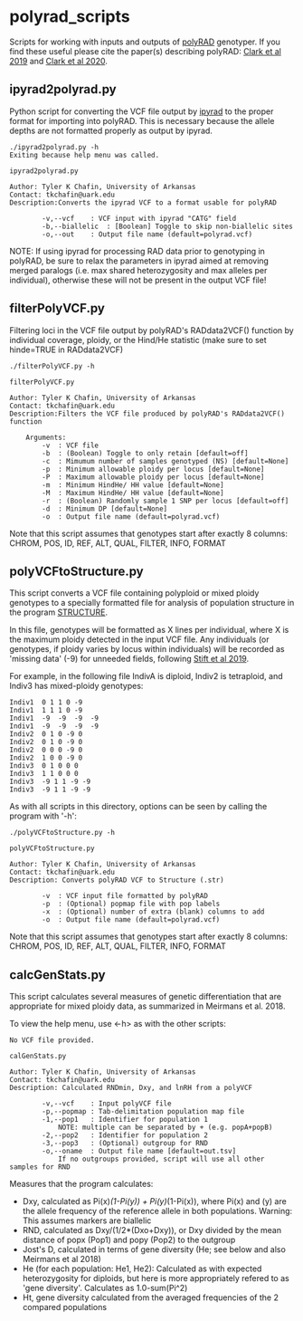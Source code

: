 # polyrad_scripts
Scripts for working with inputs and outputs of [polyRAD](https://github.com/lvclark/polyRAD) genotyper. If you find these useful please cite the paper(s) describing polyRAD: [Clark et al 2019](https://doi.org/10.1534/g3.118.200913) and [Clark et al 2020](https://doi.org/10.1101/2020.01.11.902890).

## ipyrad2polyrad.py

Python script for converting the VCF file output by [ipyrad](https://ipyrad.readthedocs.io/en/latest/) to the proper format for importing into polyRAD. This is necessary because the allele depths are not formatted properly as output by ipyrad. 

```
./ipyrad2polyrad.py -h
Exiting because help menu was called.

ipyrad2polyrad.py

Author: Tyler K Chafin, University of Arkansas
Contact: tkchafin@uark.edu
Description:Converts the ipyrad VCF to a format usable for polyRAD

		-v,--vcf	: VCF input with ipyrad "CATG" field
		-b,--biallelic	: [Boolean] Toggle to skip non-biallelic sites
		-o,--out	: Output file name (default=polyrad.vcf)
```
NOTE: If using ipyrad for processing RAD data prior to genotyping in polyRAD, be sure to relax the parameters in ipyrad aimed at removing merged paralogs (i.e. max shared heterozygosity and max alleles per individual), otherwise these will not be present in the output VCF file!

## filterPolyVCF.py

Filtering loci in the VCF file output by polyRAD's RADdata2VCF() function by individual coverage, ploidy, or the Hind/He statistic (make sure to set hinde=TRUE in RADdata2VCF)

```
./filterPolyVCF.py -h

filterPolyVCF.py

Author: Tyler K Chafin, University of Arkansas
Contact: tkchafin@uark.edu
Description:Filters the VCF file produced by polyRAD's RADdata2VCF() function

	Arguments:
		-v	: VCF file
		-b	: (Boolean) Toggle to only retain [default=off]
		-c	: Mimumum number of samples genotyped (NS) [default=None]
		-p	: Minimum allowable ploidy per locus [default=None]
		-P	: Maximum allowable ploidy per locus [default=None]
		-m	: Minimum HindHe/ HH value [default=None]
		-M	: Maximum HindHe/ HH value [default=None]
		-r	: (Boolean) Randomly sample 1 SNP per locus [default=off]
		-d	: Minimum DP [default=None]
		-o	: Output file name (default=polyrad.vcf)
```

Note that this script assumes that genotypes start after exactly 8 columns: CHROM, POS, ID, REF, ALT, QUAL, FILTER, INFO, FORMAT

## polyVCFtoStructure.py 

This script converts a VCF file containing polyploid or mixed ploidy genotypes to a specially formatted file for analysis of population structure in the program [STRUCTURE](https://web.stanford.edu/group/pritchardlab/structure.html). 

In this file, genotypes will be formatted as X lines per individual, where X is the maximum ploidy detected in the input VCF file. Any individuals (or genotypes, if ploidy varies by locus within individuals) will be recorded as 'missing data' (-9) for unneeded fields, following [Stift et al 2019](https://www.nature.com/articles/s41437-019-0247-6).

For example, in the following file IndivA is diploid, Indiv2 is tetraploid, and Indiv3 has mixed-ploidy genotypes:
```
Indiv1  0 1 1 0 -9
Indiv1  1 1 1 0 -9
Indiv1  -9  -9  -9  -9
Indiv1  -9  -9  -9  -9
Indiv2  0 1 0 -9 0
Indiv2  0 1 0 -9 0
Indiv2  0 0 0 -9 0
Indiv2  1 0 0 -9 0
Indiv3  0 1 0 0 0
Indiv3  1 1 0 0 0
Indiv3  -9 1 1 -9 -9
Indiv3  -9 1 1 -9 -9
```

As with all scripts in this directory, options can be seen by calling the program with '-h':
```
./polyVCFtoStructure.py -h

polyVCFtoStructure.py

Author: Tyler K Chafin, University of Arkansas
Contact: tkchafin@uark.edu
Description: Converts polyRAD VCF to Structure (.str)

		-v	: VCF input file formatted by polyRAD
		-p	: (Optional) popmap file with pop labels
		-x	: (Optional) number of extra (blank) columns to add
		-o	: Output file name (default=polyrad.vcf)

```

Note that this script assumes that genotypes start after exactly 8 columns: CHROM, POS, ID, REF, ALT, QUAL, FILTER, INFO, FORMAT

## calcGenStats.py 

This script calculates several measures of genetic differentiation that are appropriate for mixed ploidy data, as summarized in Meirmans et al. 2018. 

To view the help menu, use <-h> as with the other scripts:
```
No VCF file provided.

calGenStats.py

Author: Tyler K Chafin, University of Arkansas
Contact: tkchafin@uark.edu
Description: Calculated RNDmin, Dxy, and lnRH from a polyVCF

		-v,--vcf	: Input polyVCF file 
		-p,--popmap	: Tab-delimitation population map file
		-1,--pop1	: Identifier for population 1 
			NOTE: multiple can be separated by + (e.g. popA+popB)
		-2,--pop2	: Identifier for population 2
		-3,--pop3	: (Optional) outgroup for RND
		-o,--oname	: Output file name [default=out.tsv]
			If no outgroups provided, script will use all other samples for RND
```

Measures that the program calculates:
- Dxy, calculated as Pi(x)*(1-Pi(y)) + Pi(y)*(1-Pi(x)), where Pi(x) and (y) are the allele frequency of the reference allele in both populations. Warning: This assumes markers are biallelic 
- RND, calculated as Dxy/(1/2*(Dxo+Dxy)), or Dxy divided by the mean distance of popx (Pop1) and popy (Pop2) to the outgroup 
- Jost's D, calculated in terms of gene diversity (He; see below and also Meirmans et al 2018)
- He (for each population: He1, He2): Calculated as with expected heterozygosity for diploids, but here is more appropriately refered to as 'gene diversity'. Calculates as 1.0-sum(Pi^2)
- Ht, gene diversity calculated from the averaged frequencies of the 2 compared populations

